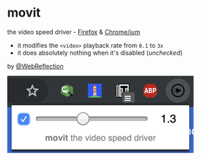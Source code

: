 # movit

the video speed driver - [Firefox](https://addons.mozilla.org/en-US/firefox/addon/movit/) & [Chrome/ium](https://chrome.google.com/webstore/detail/movit/ablgafeipbpmkdpohlfbnnloofcppbgj?hl=en)

  * it modifies the `<video>` playback rate from `0.1` to `3x`
  * it does absolutely nothing when it's disabled (_unchecked_)

by [@WebReflection](https://twitter.com/WebReflection)

![movit screenshot](./movit-the-video-speed-driver.png)
